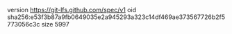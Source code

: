 version https://git-lfs.github.com/spec/v1
oid sha256:e53f3b87a9fb0649035e2a945293a323c14df469ae373567726b2f5773056c3c
size 5997
